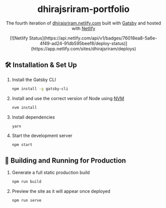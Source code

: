 <h1 align="center">
  dhirajsriram-portfolio
</h1>
<p align="center">
  The fourth iteration of <a href="https://dhirajsriram.netlify.com" target="_blank">dhirajsriram.netlify.com</a> built with <a href="https://www.gatsbyjs.org/" target="_blank">Gatsby</a> and hosted with <a href="https://www.netlify.com/" target="_blank">Netlify</a>
</p>
<p align="center">
  [![Netlify Status](https://api.netlify.com/api/v1/badges/76018ea8-5a6e-4f49-ad24-91db595beef8/deploy-status)](https://app.netlify.com/sites/dhirajsriram/deploys)
</p>

## 🛠 Installation & Set Up

1. Install the Gatsby CLI

   ```sh
   npm install -g gatsby-cli
   ```

2. Install and use the correct version of Node using [NVM](https://github.com/nvm-sh/nvm)

   ```sh
   nvm install
   ```

3. Install dependencies

   ```sh
   yarn
   ```

4. Start the development server

   ```sh
   npm start
   ```

## 🚀 Building and Running for Production

1. Generate a full static production build

   ```sh
   npm run build
   ```

1. Preview the site as it will appear once deployed

   ```sh
   npm run serve
   ```
